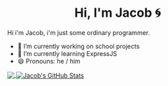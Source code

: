 <h1 align="center">Hi, I'm Jacob 🌀</h1>

Hi i'm Jacob, i'm just some ordinary programmer.

- 🔭 I’m currently working on school projects
- 🌱 I’m currently learning ExpressJS
- 😄 Pronouns: he / him


<a href="https://github.com/JacobRealDev/jacobrealdev">
  <img align="center" src="https://github-readme-stats.vercel.app/api/top-langs/?username=jacobrealdev&title_color=ffffff&text_color=c9cacc&icon_color=2bbc8a&bg_color=1d1f21" />
</a>
<a href="https://github.com/JacobRealDev/jacobrealdev">
  <img align="center" src="https://github-readme-stats.vercel.app/api?username=jacobrealdev&show_icons=true&line_height=27&count_private=true&title_color=ffffff&text_color=c9cacc&icon_color=2bbc8a&bg_color=1d1f21" alt="Jacob's GitHub Stats" />
</a>
